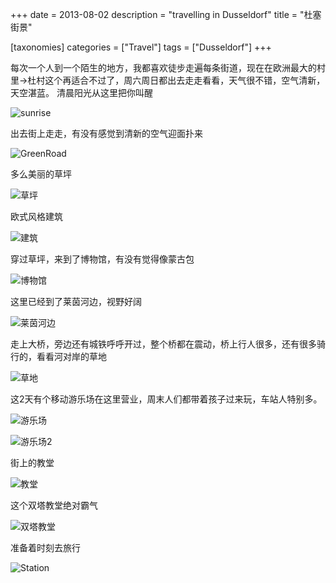 +++
date = 2013-08-02
description = "travelling in Dusseldorf"
title = "杜塞街景"

[taxonomies]
categories = ["Travel"]
tags = ["Dusseldorf"]
+++

每次一个人到一个陌生的地方，我都喜欢徒步走遍每条街道，现在在欧洲最大的村里->杜村这个再适合不过了，周六周日都出去走走看看，天气很不错，空气清新，天空湛蓝。
清晨阳光从这里把你叫醒

![sunrise](http://farm4.staticflickr.com/3776/9327344607_0db1d09311.jpg)

出去街上走走，有没有感觉到清新的空气迎面扑来

![GreenRoad](http://farm8.staticflickr.com/7399/9327099561_73397d7100.jpg)

多么美丽的草坪

![草坪](http://farm8.staticflickr.com/7284/9327032653_e93e9d1be4.jpg)

欧式风格建筑

![建筑](http://farm6.staticflickr.com/5540/9327168181_57bcdfe742.jpg) 

穿过草坪，来到了博物馆，有没有觉得像蒙古包

![博物馆](http://farm8.staticflickr.com/7429/9329783654_a4f98285d8.jpg)

这里已经到了莱茵河边，视野好阔

![莱茵河边](http://farm4.staticflickr.com/3709/9326959969_b098897564.jpg)

走上大桥，旁边还有城铁呼呼开过，整个桥都在震动，桥上行人很多，还有很多骑行的，看看河对岸的草地

![草地](http://farm8.staticflickr.com/7437/9329654196_9f57603eea.jpg)

这2天有个移动游乐场在这里营业，周末人们都带着孩子过来玩，车站人特别多。

![游乐场](http://farm4.staticflickr.com/3823/9329620600_56a56c02b2.jpg)

![游乐场2](http://farm6.staticflickr.com/5332/9326848179_99734e7325.jpg)

街上的教堂

![教堂](http://farm8.staticflickr.com/7406/9326697455_b105f50ab2.jpg)

这个双塔教堂绝对霸气

![双塔教堂](http://farm4.staticflickr.com/3740/9329415636_d35d8cd512.jpg)

准备着时刻去旅行

![Station](http://farm8.staticflickr.com/7435/9330157308_3c00546345.jpg)

